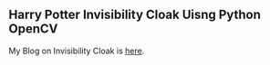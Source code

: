 ## Harry Potter Invisibility Cloak Uisng Python OpenCV

My Blog on Invisibility Cloak is [here](https://oindrilasen.com/2020/09/invisibility-cloak-python-opencv/).

